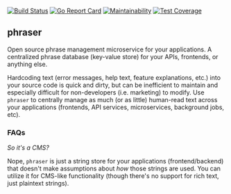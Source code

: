 [![Build Status](https://cloud.drone.io/api/badges/augmentable-opensource/phraser/status.svg)](https://cloud.drone.io/augmentable-opensource/phraser)
[![Go Report Card](https://goreportcard.com/badge/github.com/augmentable-opensource/phraser)](https://goreportcard.com/report/github.com/augmentable-opensource/phraser)
[![Maintainability](https://api.codeclimate.com/v1/badges/7849d3b904e0249f6402/maintainability)](https://codeclimate.com/github/augmentable-opensource/phraser/maintainability)
[![Test Coverage](https://api.codeclimate.com/v1/badges/7849d3b904e0249f6402/test_coverage)](https://codeclimate.com/github/augmentable-opensource/phraser/test_coverage)

## phraser

Open source phrase management microservice for your applications. A centralized phrase database (key-value store) for your APIs, frontends, or anything else.

Hardcoding text (error messages, help text, feature explanations, etc.) into your source code is quick and dirty, but can be inefficient to maintain and especially difficult for non-developers (i.e. marketing) to modify. Use `phraser` to centrally manage as much (or as little) human-read text across your applications (frontends, API services, microservices, background jobs, etc).


### FAQs

_So it's a CMS?_

Nope, `phraser` is just a string store for your applications (frontend/backend) that doesn't make assumptions about _how_ those strings are used. You can utilize it for CMS-like functionality (though there's no support for rich text, just plaintext strings).

